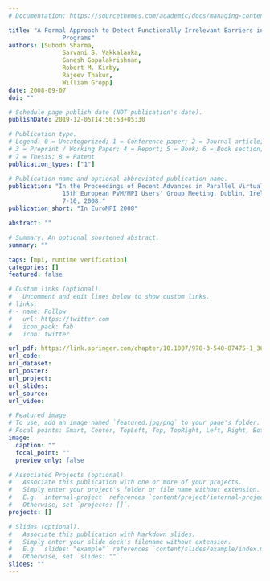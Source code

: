 ```yaml
---
# Documentation: https://sourcethemes.com/academic/docs/managing-content/

title: "A Formal Approach to Detect Functionally Irrelevant Barriers in MPI
               Programs"
authors: [Subodh Sharma,
               Sarvani S. Vakkalanka,
               Ganesh Gopalakrishnan,
               Robert M. Kirby,
               Rajeev Thakur,
               William Gropp]
date: 2008-09-07
doi: ""

# Schedule page publish date (NOT publication's date).
publishDate: 2019-12-05T14:50:53+05:30

# Publication type.
# Legend: 0 = Uncategorized; 1 = Conference paper; 2 = Journal article;
# 3 = Preprint / Working Paper; 4 = Report; 5 = Book; 6 = Book section;
# 7 = Thesis; 8 = Patent
publication_types: ["1"]

# Publication name and optional abbreviated publication name.
publication: "In the Proceedings of Recent Advances in Parallel Virtual Machine and Message Passing Interface,
               15th European PVM/MPI Users' Group Meeting, Dublin, Ireland, September
               7-10, 2008."
publication_short: "In EuroMPI 2008"

abstract: ""

# Summary. An optional shortened abstract.
summary: ""

tags: [mpi, runtime verification]
categories: []
featured: false

# Custom links (optional).
#   Uncomment and edit lines below to show custom links.
# links:
# - name: Follow
#   url: https://twitter.com
#   icon_pack: fab
#   icon: twitter

url_pdf: https://link.springer.com/chapter/10.1007/978-3-540-87475-1_36
url_code:
url_dataset:
url_poster:
url_project:
url_slides:
url_source:
url_video:

# Featured image
# To use, add an image named `featured.jpg/png` to your page's folder. 
# Focal points: Smart, Center, TopLeft, Top, TopRight, Left, Right, BottomLeft, Bottom, BottomRight.
image:
  caption: ""
  focal_point: ""
  preview_only: false

# Associated Projects (optional).
#   Associate this publication with one or more of your projects.
#   Simply enter your project's folder or file name without extension.
#   E.g. `internal-project` references `content/project/internal-project/index.md`.
#   Otherwise, set `projects: []`.
projects: []

# Slides (optional).
#   Associate this publication with Markdown slides.
#   Simply enter your slide deck's filename without extension.
#   E.g. `slides: "example"` references `content/slides/example/index.md`.
#   Otherwise, set `slides: ""`.
slides: ""
---
```

